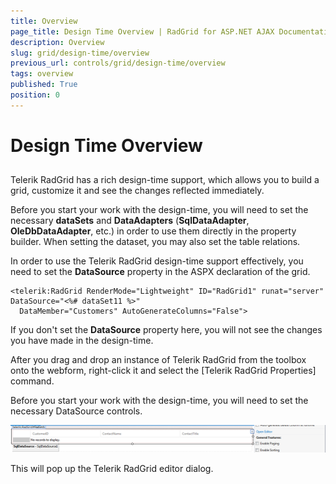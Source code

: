 ```yaml
---
title: Overview
page_title: Design Time Overview | RadGrid for ASP.NET AJAX Documentation
description: Overview
slug: grid/design-time/overview
previous_url: controls/grid/design-time/overview
tags: overview
published: True
position: 0
---
```


# Design Time  Overview



## 

Telerik RadGrid has a rich design-time support, which allows you to build a grid, customize it and see the changes reflected immediately.

Before you start your work with the design-time, you will need to set the necessary **dataSets** and **DataAdapters** (**SqlDataAdapter**, **OleDbDataAdapter**, etc.) in order to use them directly in the property builder. When setting the dataset, you may also set the table relations.

In order to use the Telerik RadGrid design-time support effectively, you need to set the **DataSource** property in the ASPX declaration of the grid.

````ASP.NET
<telerik:RadGrid RenderMode="Lightweight" ID="RadGrid1" runat="server" DataSource="<%# dataSet11 %>"
  DataMember="Customers" AutoGenerateColumns="False">
````



If you don't set the **DataSource** property here, you will not see the changes you have made in the design-time.

After you drag and drop an instance of Telerik RadGrid from the toolbox onto the webform, right-click it and select the [Telerik RadGrid Properties] command.

Before you start your work with the design-time, you will need to set the necessary DataSource controls.

![Designer Overview](images/grid_designer_overview.png)

This will pop up the Telerik RadGrid editor dialog.
